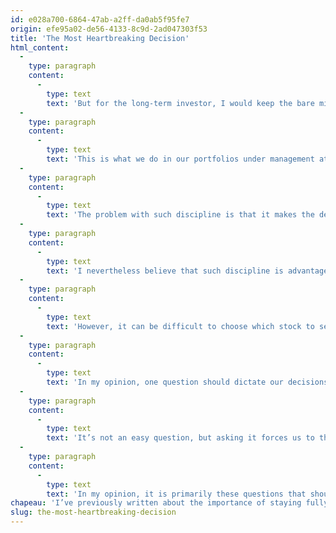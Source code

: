 ```yaml
---
id: e028a700-6864-47ab-a2ff-da0ab5f95fe7
origin: efe95a02-de56-4133-8c9d-2ad047303f53
title: 'The Most Heartbreaking Decision'
html_content:
  -
    type: paragraph
    content:
      -
        type: text
        text: 'But for the long-term investor, I would keep the bare minimum required in cash in an investment portfolio. If the objective is to grow this portfolio, it is not by maintaining a high percentage of cash that we will achieve our objective.'
  -
    type: paragraph
    content:
      -
        type: text
        text: 'This is what we do in our portfolios under management at COTE 100.'
  -
    type: paragraph
    content:
      -
        type: text
        text: 'The problem with such discipline is that it makes the decision to buy a new stock difficult. In fact, the decision to buy a stock is automatically linked to the often very difficult decision to sell one from our portfolio. It’s easy to buy, but much harder to sell!'
  -
    type: paragraph
    content:
      -
        type: text
        text: 'I nevertheless believe that such discipline is advantageous for the investor because it requires him to limit his stock market transactions. If a new stock is not significantly more attractive than the least attractive current stock in one’s portfolio, the purchase (and sale of an existing stock) should not occur.'
  -
    type: paragraph
    content:
      -
        type: text
        text: 'However, it can be difficult to choose which stock to sell to buy another. Nobody knows the future and we all feel this fear of selling a stock just before it makes significant gains on the stock market.'
  -
    type: paragraph
    content:
      -
        type: text
        text: 'In my opinion, one question should dictate our decisions (those of buying a new stock and selling an existing one): Where will a company be in 10 years.'
  -
    type: paragraph
    content:
      -
        type: text
        text: 'It’s not an easy question, but asking it forces us to think about the long-term prospects of a company and its industry. Is its business model sustainable? What are the risks of substituting a company’s products or services? Is one company more likely than another to be disrupted by future technological advances?'
  -
    type: paragraph
    content:
      -
        type: text
        text: 'In my opinion, it is primarily these questions that should dictate a long-term investor’s buying and selling choices.'
chapeau: 'I’ve previously written about the importance of staying fully invested in all circumstances. An investor should keep cash in his account to pay for everyday expenses as well as for any unforeseen situation – the loss of his job, the replacement of his heat pump which suddenly died or for medical expenses. A cash balance equivalent to six months of expenses seems adequate to me.'
slug: the-most-heartbreaking-decision
---
```

